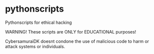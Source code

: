 # pythonscripts
Pythonscripts for ethical hacking

WARNING!
These scripts are ONLY for EDUCATIONAL purposes! 

CybersamuraiDK doesnt condone the use of malicious code to harm or attack systems or individuals.
